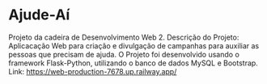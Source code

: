 # Ajude-Aí
 Projeto da cadeira de Desenvolvimento Web 2.
 Descrição do Projeto: Aplicacação Web para criação e divulgação de campanhas para auxiliar as pessoas que precisam de ajuda.
 O Projeto foi desenvolvido usando o framework Flask-Python, utilizando o banco de dados MySQL e Bootstrap.
 Link: https://web-production-7678.up.railway.app/
